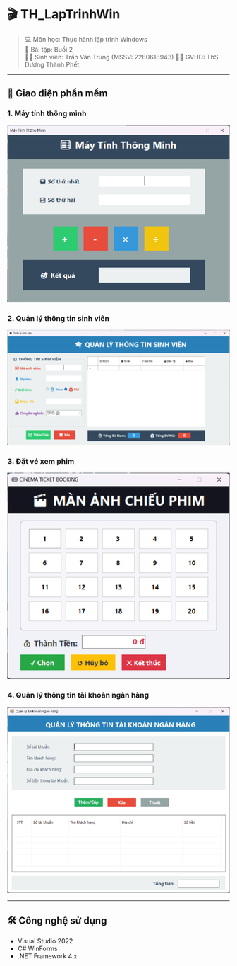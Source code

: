 # 🎬 TH_LapTrinhWin

> 💻 Môn học: Thực hành lập trình Windows  
> 📅 Bài tập: Buổi 2  
> 👨‍💻 Sinh viên: Trần Văn Trung (MSSV: 2280618943)
> 👨‍🏫 GVHD: ThS. Dương Thành Phết

---

## 📸 Giao diện phần mềm

### 1. Máy tính thông mình

![Giao diện 1](img/1.png)

### 2. Quản lý thông tin sinh viên

![Giao diện 2](img/2.png)

### 3. Đặt vé xem phim

![Giao diện 3](img/3.png)

### 4. Quản lý thông tin tài khoản ngân hàng

![Giao diện 4](img/4.png)

---

## 🛠️ Công nghệ sử dụng

- Visual Studio 2022
- C# WinForms
- .NET Framework 4.x



